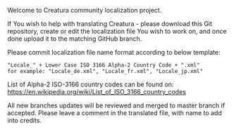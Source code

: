Welcome to Creatura community localization project.

If You wish to help with translating Creatura - please download this Git repository, create or edit the localization file You wish to work on, and once done upload it to the matching GitHub branch.

Please commit localization file name format according to below template:

    "Locale_" + Lower Case ISO 3166 Alpha-2 Country Code + ".xml" 
    for example: "Locale_de.xml", "Locale_fr.xml", "Locale_jp.xml"

List of Alpha-2 ISO-3166 country codes can be found on:
https://en.wikipedia.org/wiki/List_of_ISO_3166_country_codes

All new branches updates will be reviewed and merged to master branch if accepted. Please leave a comment in the translated file, with name to add into credits.
